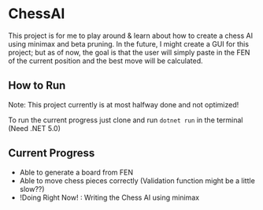 # ChessAI
This project is for me to play around & learn about how to create a chess AI using minimax and beta pruning. 
In the future, I might create a GUI for this project; but as of now, the goal is that the user will simply paste in the FEN of the current position and the best move will be calculated.

## How to Run
Note: This project currently is at most halfway done and not optimized!

To run the current progress just clone and run `dotnet run` in the terminal (Need .NET 5.0)

## Current Progress
 - Able to generate a board from FEN
 - Able to move chess pieces correctly (Validation function might be a little slow??)
 - !Doing Right Now! : Writing the Chess AI using minimax

